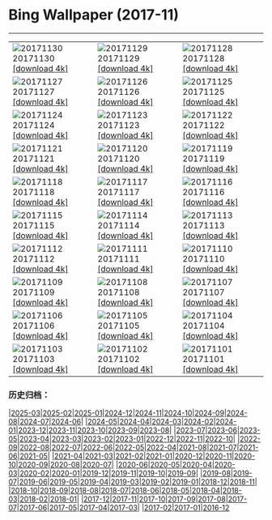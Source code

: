 # Bing Wallpaper (2017-11)
**************

<table><tr><td><img class="wallpaper" src="https://www.bing.com/az/hprichbg/rb/Piraputanga_EN-US15054048303_1920x1080.jpg" alt="20171130"> 20171130 <a class="wallpaper_link" href="https://www.bing.com/az/hprichbg/rb/Piraputanga_EN-US15054048303_UHD.jpg">[download 4k]</a></td><td><img class="wallpaper" src="https://www.bing.com/az/hprichbg/rb/LAUnionStation_EN-US9199909903_1920x1080.jpg" alt="20171129"> 20171129 <a class="wallpaper_link" href="https://www.bing.com/az/hprichbg/rb/LAUnionStation_EN-US9199909903_UHD.jpg">[download 4k]</a></td><td><img class="wallpaper" src="https://www.bing.com/az/hprichbg/rb/RiceLights_EN-US9205510065_1920x1080.jpg" alt="20171128"> 20171128 <a class="wallpaper_link" href="https://www.bing.com/az/hprichbg/rb/RiceLights_EN-US9205510065_UHD.jpg">[download 4k]</a></td></tr><tr><td><img class="wallpaper" src="https://www.bing.com/az/hprichbg/rb/BFBadger_EN-US10164748033_1920x1080.jpg" alt="20171127"> 20171127 <a class="wallpaper_link" href="https://www.bing.com/az/hprichbg/rb/BFBadger_EN-US10164748033_UHD.jpg">[download 4k]</a></td><td><img class="wallpaper" src="https://www.bing.com/az/hprichbg/rb/RRCNCA_EN-US9010154204_1920x1080.jpg" alt="20171126"> 20171126 <a class="wallpaper_link" href="https://www.bing.com/az/hprichbg/rb/RRCNCA_EN-US9010154204_UHD.jpg">[download 4k]</a></td><td><img class="wallpaper" src="https://www.bing.com/az/hprichbg/rb/RhoneRiverDusk_EN-US9143412025_1920x1080.jpg" alt="20171125"> 20171125 <a class="wallpaper_link" href="https://www.bing.com/az/hprichbg/rb/RhoneRiverDusk_EN-US9143412025_UHD.jpg">[download 4k]</a></td></tr><tr><td><img class="wallpaper" src="https://www.bing.com/az/hprichbg/rb/KatenaLuminarium_EN-US12074286571_1920x1080.jpg" alt="20171124"> 20171124 <a class="wallpaper_link" href="https://www.bing.com/az/hprichbg/rb/KatenaLuminarium_EN-US12074286571_UHD.jpg">[download 4k]</a></td><td><img class="wallpaper" src="https://www.bing.com/az/hprichbg/rb/TurkeyTail_EN-US10651209781_1920x1080.jpg" alt="20171123"> 20171123 <a class="wallpaper_link" href="https://www.bing.com/az/hprichbg/rb/TurkeyTail_EN-US10651209781_UHD.jpg">[download 4k]</a></td><td><img class="wallpaper" src="https://www.bing.com/az/hprichbg/rb/PowysCounty_EN-US11748646877_1920x1080.jpg" alt="20171122"> 20171122 <a class="wallpaper_link" href="https://www.bing.com/az/hprichbg/rb/PowysCounty_EN-US11748646877_UHD.jpg">[download 4k]</a></td></tr><tr><td><img class="wallpaper" src="https://www.bing.com/az/hprichbg/rb/PupsPlayGalapagos_EN-US8850145565_1920x1080.jpg" alt="20171121"> 20171121 <a class="wallpaper_link" href="https://www.bing.com/az/hprichbg/rb/PupsPlayGalapagos_EN-US8850145565_UHD.jpg">[download 4k]</a></td><td><img class="wallpaper" src="https://www.bing.com/az/hprichbg/rb/ChildrenofEarth_EN-US11097669458_1920x1080.jpg" alt="20171120"> 20171120 <a class="wallpaper_link" href="https://www.bing.com/az/hprichbg/rb/ChildrenofEarth_EN-US11097669458_UHD.jpg">[download 4k]</a></td><td><img class="wallpaper" src="https://www.bing.com/az/hprichbg/rb/HeadwatersWilderness_EN-US9635954803_1920x1080.jpg" alt="20171119"> 20171119 <a class="wallpaper_link" href="https://www.bing.com/az/hprichbg/rb/HeadwatersWilderness_EN-US9635954803_UHD.jpg">[download 4k]</a></td></tr><tr><td><img class="wallpaper" src="https://www.bing.com/az/hprichbg/rb/GranParadisoNP_EN-US11803196014_1920x1080.jpg" alt="20171118"> 20171118 <a class="wallpaper_link" href="https://www.bing.com/az/hprichbg/rb/GranParadisoNP_EN-US11803196014_UHD.jpg">[download 4k]</a></td><td><img class="wallpaper" src="https://www.bing.com/az/hprichbg/rb/RoyalAlcazars_EN-US13378849776_1920x1080.jpg" alt="20171117"> 20171117 <a class="wallpaper_link" href="https://www.bing.com/az/hprichbg/rb/RoyalAlcazars_EN-US13378849776_UHD.jpg">[download 4k]</a></td><td><img class="wallpaper" src="https://www.bing.com/az/hprichbg/rb/CorongBeachDrone_EN-US12754210743_1920x1080.jpg" alt="20171116"> 20171116 <a class="wallpaper_link" href="https://www.bing.com/az/hprichbg/rb/CorongBeachDrone_EN-US12754210743_UHD.jpg">[download 4k]</a></td></tr><tr><td><img class="wallpaper" src="https://www.bing.com/az/hprichbg/rb/OlivesTunisia_EN-US12251908561_1920x1080.jpg" alt="20171115"> 20171115 <a class="wallpaper_link" href="https://www.bing.com/az/hprichbg/rb/OlivesTunisia_EN-US12251908561_UHD.jpg">[download 4k]</a></td><td><img class="wallpaper" src="https://www.bing.com/az/hprichbg/rb/RosendaleTrestle_EN-US10115503783_1920x1080.jpg" alt="20171114"> 20171114 <a class="wallpaper_link" href="https://www.bing.com/az/hprichbg/rb/RosendaleTrestle_EN-US10115503783_UHD.jpg">[download 4k]</a></td><td><img class="wallpaper" src="https://www.bing.com/az/hprichbg/rb/PlanetariumBibliotheca_EN-US12150844356_1920x1080.jpg" alt="20171113"> 20171113 <a class="wallpaper_link" href="https://www.bing.com/az/hprichbg/rb/PlanetariumBibliotheca_EN-US12150844356_UHD.jpg">[download 4k]</a></td></tr><tr><td><img class="wallpaper" src="https://www.bing.com/az/hprichbg/rb/SecretaryHunt_EN-US11569265072_1920x1080.jpg" alt="20171112"> 20171112 <a class="wallpaper_link" href="https://www.bing.com/az/hprichbg/rb/SecretaryHunt_EN-US11569265072_UHD.jpg">[download 4k]</a></td><td><img class="wallpaper" src="https://www.bing.com/az/hprichbg/rb/VDFlagsNYC_EN-US9994291671_1920x1080.jpg" alt="20171111"> 20171111 <a class="wallpaper_link" href="https://www.bing.com/az/hprichbg/rb/VDFlagsNYC_EN-US9994291671_UHD.jpg">[download 4k]</a></td><td><img class="wallpaper" src="https://www.bing.com/az/hprichbg/rb/MudstoneBadlands_EN-US8474724583_1920x1080.jpg" alt="20171110"> 20171110 <a class="wallpaper_link" href="https://www.bing.com/az/hprichbg/rb/MudstoneBadlands_EN-US8474724583_UHD.jpg">[download 4k]</a></td></tr><tr><td><img class="wallpaper" src="https://www.bing.com/az/hprichbg/rb/HeronIslandShark_EN-US12565902939_1920x1080.jpg" alt="20171109"> 20171109 <a class="wallpaper_link" href="https://www.bing.com/az/hprichbg/rb/HeronIslandShark_EN-US12565902939_UHD.jpg">[download 4k]</a></td><td><img class="wallpaper" src="https://www.bing.com/az/hprichbg/rb/PointArenaLH_EN-US10512756450_1920x1080.jpg" alt="20171108"> 20171108 <a class="wallpaper_link" href="https://www.bing.com/az/hprichbg/rb/PointArenaLH_EN-US10512756450_UHD.jpg">[download 4k]</a></td><td><img class="wallpaper" src="https://www.bing.com/az/hprichbg/rb/CRGFerns_EN-US6132839947_1920x1080.jpg" alt="20171107"> 20171107 <a class="wallpaper_link" href="https://www.bing.com/az/hprichbg/rb/CRGFerns_EN-US6132839947_UHD.jpg">[download 4k]</a></td></tr><tr><td><img class="wallpaper" src="https://www.bing.com/az/hprichbg/rb/BudaCastle_EN-US8485958447_1920x1080.jpg" alt="20171106"> 20171106 <a class="wallpaper_link" href="https://www.bing.com/az/hprichbg/rb/BudaCastle_EN-US8485958447_UHD.jpg">[download 4k]</a></td><td><img class="wallpaper" src="https://www.bing.com/az/hprichbg/rb/FoucaultPendulum_EN-US9807228543_1920x1080.jpg" alt="20171105"> 20171105 <a class="wallpaper_link" href="https://www.bing.com/az/hprichbg/rb/FoucaultPendulum_EN-US9807228543_UHD.jpg">[download 4k]</a></td><td><img class="wallpaper" src="https://www.bing.com/az/hprichbg/rb/PrusikPeak_EN-US11656136546_1920x1080.jpg" alt="20171104"> 20171104 <a class="wallpaper_link" href="https://www.bing.com/az/hprichbg/rb/PrusikPeak_EN-US11656136546_UHD.jpg">[download 4k]</a></td></tr><tr><td><img class="wallpaper" src="https://www.bing.com/az/hprichbg/rb/TaProhm_EN-US10906968982_1920x1080.jpg" alt="20171103"> 20171103 <a class="wallpaper_link" href="https://www.bing.com/az/hprichbg/rb/TaProhm_EN-US10906968982_UHD.jpg">[download 4k]</a></td><td><img class="wallpaper" src="https://www.bing.com/az/hprichbg/rb/ShanwangpingKarst_EN-US5360258756_1920x1080.jpg" alt="20171102"> 20171102 <a class="wallpaper_link" href="https://www.bing.com/az/hprichbg/rb/ShanwangpingKarst_EN-US5360258756_UHD.jpg">[download 4k]</a></td><td><img class="wallpaper" src="https://www.bing.com/az/hprichbg/rb/Uummannaq_EN-US13029708316_1920x1080.jpg" alt="20171101"> 20171101 <a class="wallpaper_link" href="https://www.bing.com/az/hprichbg/rb/Uummannaq_EN-US13029708316_UHD.jpg">[download 4k]</a></td></tr></table>

### 历史归档：

|[2025-03](/../2025-03/2025-03.md)|[2025-02](/../2025-02/2025-02.md)|[2025-01](/../2025-01/2025-01.md)|[2024-12](/../2024-12/2024-12.md)|[2024-11](/../2024-11/2024-11.md)|[2024-10](/../2024-10/2024-10.md)|[2024-09](/../2024-09/2024-09.md)|[2024-08](/../2024-08/2024-08.md)|[2024-07](/../2024-07/2024-07.md)|[2024-06](/../2024-06/2024-06.md)|
|[2024-05](/../2024-05/2024-05.md)|[2024-04](/../2024-04/2024-04.md)|[2024-03](/../2024-03/2024-03.md)|[2024-02](/../2024-02/2024-02.md)|[2024-01](/../2024-01/2024-01.md)|[2023-12](/../2023-12/2023-12.md)|[2023-11](/../2023-11/2023-11.md)|[2023-10](/../2023-10/2023-10.md)|[2023-09](/../2023-09/2023-09.md)|[2023-08](/../2023-08/2023-08.md)|
|[2023-07](/../2023-07/2023-07.md)|[2023-06](/../2023-06/2023-06.md)|[2023-05](/../2023-05/2023-05.md)|[2023-04](/../2023-04/2023-04.md)|[2023-03](/../2023-03/2023-03.md)|[2023-02](/../2023-02/2023-02.md)|[2023-01](/../2023-01/2023-01.md)|[2022-12](/../2022-12/2022-12.md)|[2022-11](/../2022-11/2022-11.md)|[2022-10](/../2022-10/2022-10.md)|
|[2022-09](/../2022-09/2022-09.md)|[2022-08](/../2022-08/2022-08.md)|[2022-07](/../2022-07/2022-07.md)|[2022-06](/../2022-06/2022-06.md)|[2022-05](/../2022-05/2022-05.md)|[2022-04](/../2022-04/2022-04.md)|[2021-08](/../2021-08/2021-08.md)|[2021-07](/../2021-07/2021-07.md)|[2021-06](/../2021-06/2021-06.md)|[2021-05](/../2021-05/2021-05.md)|
|[2021-04](/../2021-04/2021-04.md)|[2021-03](/../2021-03/2021-03.md)|[2021-02](/../2021-02/2021-02.md)|[2021-01](/../2021-01/2021-01.md)|[2020-12](/../2020-12/2020-12.md)|[2020-11](/../2020-11/2020-11.md)|[2020-10](/../2020-10/2020-10.md)|[2020-09](/../2020-09/2020-09.md)|[2020-08](/../2020-08/2020-08.md)|[2020-07](/../2020-07/2020-07.md)|
|[2020-06](/../2020-06/2020-06.md)|[2020-05](/../2020-05/2020-05.md)|[2020-04](/../2020-04/2020-04.md)|[2020-03](/../2020-03/2020-03.md)|[2020-02](/../2020-02/2020-02.md)|[2020-01](/../2020-01/2020-01.md)|[2019-12](/../2019-12/2019-12.md)|[2019-11](/../2019-11/2019-11.md)|[2019-10](/../2019-10/2019-10.md)|[2019-09](/../2019-09/2019-09.md)|
|[2019-08](/../2019-08/2019-08.md)|[2019-07](/../2019-07/2019-07.md)|[2019-06](/../2019-06/2019-06.md)|[2019-05](/../2019-05/2019-05.md)|[2019-04](/../2019-04/2019-04.md)|[2019-03](/../2019-03/2019-03.md)|[2019-02](/../2019-02/2019-02.md)|[2019-01](/../2019-01/2019-01.md)|[2018-12](/../2018-12/2018-12.md)|[2018-11](/../2018-11/2018-11.md)|
|[2018-10](/../2018-10/2018-10.md)|[2018-09](/../2018-09/2018-09.md)|[2018-08](/../2018-08/2018-08.md)|[2018-07](/../2018-07/2018-07.md)|[2018-06](/../2018-06/2018-06.md)|[2018-05](/../2018-05/2018-05.md)|[2018-04](/../2018-04/2018-04.md)|[2018-03](/../2018-03/2018-03.md)|[2018-02](/../2018-02/2018-02.md)|[2018-01](/../2018-01/2018-01.md)|
|[2017-12](/../2017-12/2017-12.md)|[2017-11](/2017-11.md)|[2017-10](/../2017-10/2017-10.md)|[2017-09](/../2017-09/2017-09.md)|[2017-08](/../2017-08/2017-08.md)|[2017-07](/../2017-07/2017-07.md)|[2017-06](/../2017-06/2017-06.md)|[2017-05](/../2017-05/2017-05.md)|[2017-04](/../2017-04/2017-04.md)|[2017-03](/../2017-03/2017-03.md)|
|[2017-02](/../2017-02/2017-02.md)|[2017-01](/../2017-01/2017-01.md)|[2016-12](/../2016-12/2016-12.md)